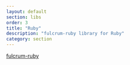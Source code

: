 ```yaml
---
layout: default
section: libs
order: 3
title: "Ruby"
description: "fulcrum-ruby library for Ruby"
category: section
---
```


[fulcrum-ruby](https://github.com/fulcrumapp/fulcrum-ruby)
